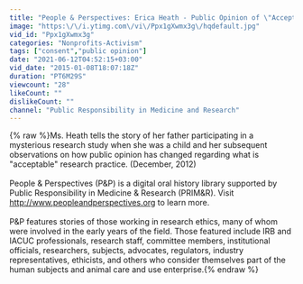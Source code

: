 ```yaml
---
title: "People & Perspectives: Erica Heath - Public Opinion of \"Acceptable\" has Changed"
image: "https:\/\/i.ytimg.com\/vi\/Ppx1gXwmx3g\/hqdefault.jpg"
vid_id: "Ppx1gXwmx3g"
categories: "Nonprofits-Activism"
tags: ["consent","public opinion"]
date: "2021-06-12T04:52:15+03:00"
vid_date: "2015-01-08T18:07:18Z"
duration: "PT6M29S"
viewcount: "28"
likeCount: ""
dislikeCount: ""
channel: "Public Responsibility in Medicine and Research"
---
```

{% raw %}Ms. Heath tells the story of her father participating in a mysterious research study when she was a child and her subsequent observations on how public opinion has changed regarding what is &quot;acceptable&quot; research practice. (December, 2012)<br /><br />People &amp; Perspectives (P&amp;P) is a digital oral history library supported by Public Responsibility in Medicine &amp; Research (PRIM&amp;R). Visit <a rel="nofollow" target="blank" href="http://www.peopleandperspectives.org">http://www.peopleandperspectives.org</a> to learn more.<br /><br />P&amp;P features stories of those working in research ethics, many of whom were involved in the early years of the field. Those featured include IRB and IACUC professionals, research staff, committee members, institutional officials, researchers, subjects, advocates, regulators, industry representatives, ethicists, and others who consider themselves part of the human subjects and animal care and use enterprise.{% endraw %}
